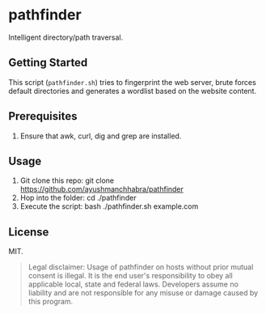 # pathfinder

Intelligent directory/path traversal.

## Getting Started

This script (`pathfinder.sh`) tries to fingerprint the web server, brute forces default directories and generates a wordlist based on the website content.

## Prerequisites

1. Ensure that awk, curl, dig and grep are installed.

## Usage

1. Git clone this repo: git clone https://github.com/ayushmanchhabra/pathfinder
1. Hop into the folder: cd ./pathfinder
1. Execute the script: bash ./pathfinder.sh example.com

## License

MIT.

> Legal disclaimer: Usage of pathfinder on hosts without prior mutual consent is illegal. It is the end user's responsibility to obey all applicable local, state and federal laws. Developers assume no liability and are not responsible for any misuse or damage caused by this program.
